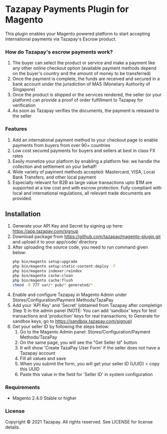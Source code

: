 # Tazapay Payments Plugin for Magento

This plugin enables your Magento powered platform to start accepting international payments via Tazapay's Escrow product.

### How do Tazapay's escrow payments work?

1. The buyer can select the product or service and make a payment like any other online checkout option (available payment methods depend on the buyer's country and the amount of money to be transferred)
2. Once the payment is complete, the funds are received and secured in a bank account under the jurisdiction of MAS (Monetary Authority of Singapore)
3. Once the product is shipped or the services rendered, the seller (or your platform) can provide a proof of order fulfillment to Tazapay for verification
4. As soon as Tazapay verifies the documents, the payment is released to the seller

### Features

1. Add an international payment method to your checkout page to enable payments from buyers from over 90+ countries
2. Low cost secured payments for buyers and sellers at best in class FX rates
3. Easily monetize your platform by enabling a platform fee: we handle the collection and settlement on your behalf!
4. Wide variety of payment methods accepted: Mastercard, VISA, Local Bank Transfers, and other local payment
5. Especially relevant for B2B as large value transactions upto $1M are supported at a low cost and with escrow protection. Fully compliant with local and international regulations, all relevant trade documents are provided.

## Installation

1. Generate your API Key and Secret by signing up here: https://app.tazapay.com/signup
2. Download package from https://github.com/tazapay/magento-plugin.git and upload it to your app/code/ directory
3. After uploading the source code, you need to run command given below:
   ```bash
   php bin/magento setup:upgrade
   php bin/magento setup:static-content:deploy -f
   php bin/magento indexer:reindex
   php bin/magento cache:clean
   php bin/magento cache:flush
   chmod -R 777 var/* pub/* generated/*
   ```
4. Enable and configure Tazapay in Magento Admin under Stores/Configuration/Payment Methods/TazaPay
5. Add your 'API Key' and 'Secret' (obtained from Tazapay after completign Step 1) in the admin panel (NOTE: You can add 'sandbox' keys for test transactions and 'production' keys for real transactions; to Generate for sandbox keys, go to https://sandbox.tazapay.com/signup)
6. Get your seller ID by following the steps below:
   1. Go to the Magento Admin panel: Stores/Configuration/Payment Methods/TazaPay
   2. On the same page, you will see the "Get Seller Id" button
   3. It will show 'Create TazaPay User Form' if the seller does not have a Tazapay account
   4. Fill all values and save
   5. When you submit the form, you will get your seller ID (UUID) > copy this UUID
   6. Paste this value in the field for 'Seller ID' in system configuration

### Requirements

- Magento 2.4.0 Stable or higher

### License

Copyright © 2021 Tazapay. All rights reserved. See LICENSE for license details.
